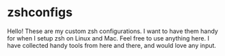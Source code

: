 # zshconfigs
Hello! These are my custom zsh configurations.
I want to have them handy for when I setup zsh on Linux and Mac. Feel free to use anything here. I have collected handy tools from here and there, and would love any input.
